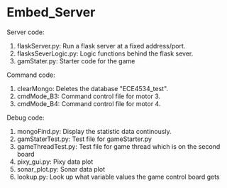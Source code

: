 # Embed_Server
Server code:
1) flaskServer.py:               Run a flask server at a fixed address/port.
2) flasksSeverLogic.py:     Logic functions behind the flask sever.
3) gamStater.py:                Starter code for the game

Command code:
1) clearMongo:                  Deletes the database "ECE4534_test".
2) cmdMode_B3:               Command control file for motor 3.
3) cmdMode_B4:               Command control file for motor 4.

Debug code:
1) mongoFind.py:              Display the statistic data continously.
2) gamStaterTest.py:         Test file for gameStarter.py
3) gameThreadTest.py:      Test file for game thread which is on the second board    
4) pixy_gui.py:                    Pixy data plot
5) sonar_plot.py:                Sonar data plot
6) lookup.py:                      Look up what variable values the game control board gets

